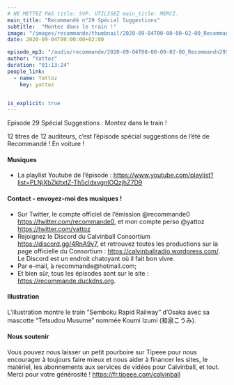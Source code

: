 ```yaml
---
# NE METTEZ PAS title: SVP. UTILISEZ main_title: MERCI.
main_title: "Recommandé n°29 Spécial Suggestions"
subtitle:  "Montez dans le train !"
image: "/images/recommande/thumbnail/2020-09-04T00-00-00-02-00_Recommandn29SpcialSuggestions.jpg"
date: 2020-09-04T00:00:00+02:00

episode_mp3: "/audio/recommande/2020-09-04T00-00-00-02-00_Recommandn29SpcialSuggestions.mp3"
author: "Yattoz"
duration: "01:13:24"
people_link: 
  - name: Yattoz
    key: yattoz


is_explicit: true
---
```


<PodcastHeader/>

<!-- ECRIRE LA DESCRIPTION DE L'EPISODE SOUS CETTE LIGNE -->


 Episode 29 Spécial Suggestions : Montez dans le train ! 

<p>12 titres de 12 auditeurs, c’est l’épisode spécial suggestions de l’été de Recommandé ! En voiture !</p>

<h4>Musiques</h4>

<ul>
  <li>La playlist Youtube de l’épisode : <a href="https://www.youtube.com/playlist?list=PLNjXbZkItxtZ-Th5cIdxvgnIOQzjhZ7D9" rel="nofollow">https://www.youtube.com/playlist?list=PLNjXbZkItxtZ-Th5cIdxvgnIOQzjhZ7D9</a></li>
</ul>

<h4>Contact - envoyez-moi des musiques !</h4>

<ul>
  <li>Sur Twitter, le compte officiel de l’émission @recommande0 <a href="https://twitter.com/recommande0" rel="nofollow">https://twitter.com/recommande0</a>, et mon compte perso @yattoz <a href="https://twitter.com/yattoz" rel="nofollow">https://twitter.com/yattoz</a></li>
  <li>Rejoignez le Discord du Calvinball Consortium <a href="https://discord.gg/4RnA9v7" rel="nofollow">https://discord.gg/4RnA9v7</a>, et retrouvez toutes les productions sur la page officielle du Consortium : <a href="https://calvinballradio.wordpress.com/" rel="nofollow">https://calvinballradio.wordpress.com/</a>. Le Discord est un endroit chatoyant où il fait bon vivre.</li>
  <li>Par e-mail, à recommande@hotmail.com;</li>
  <li>Et bien sûr, tous les épisodes sont sur le site : <a href="https://recommande.duckdns.org" rel="nofollow">https://recommande.duckdns.org</a>.</li>
</ul>

<h4>Illustration</h4>

<p>L’illustration montre le train “Semboku Rapid Railway” d’Osaka avec sa mascotte “Tetsudou Musume” nommée Koumi Izumi (和泉こうみ).</p>

<h4>Nous soutenir</h4>

<p>Vous pouvez nous laisser un petit pourboire sur Tipeee pour nous encourager à toujours faire mieux et nous aider à financer les sites, le matériel, les abonnements aux services de vidéos pour Calvinball, et tout. Merci pour votre générosité ! <a href="https://fr.tipeee.com/calvinball" rel="nofollow">https://fr.tipeee.com/calvinball</a></p>



